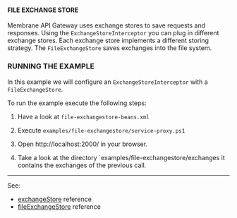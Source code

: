 #### FILE EXCHANGE STORE

Membrane API Gateway uses exchange stores to save requests and responses. Using the `ExchangeStoreInterceptor` you can plug in different exchange stores. Each exchange store implements a different storing strategy. The `FileExchangeStore` saves exchanges into the file system.

     
### RUNNING THE EXAMPLE

In this example we will configure an `ExchangeStoreInterceptor` with a `FileExchangeStore`. 

To run the example execute the following steps:

1. Have a look at `file-exchangestore-beans.xml`

2. Execute `examples/file-exchangestore/service-proxy.ps1`

3. Open http://localhost:2000/ in your browser.

4. Take a look at the directory `examples/file-exchangestore/exchanges it contains the exchanges of the previous call.

---
See: 
- [exchangeStore](https://membrane-soa.org/api-gateway-doc/current/configuration/reference/exchangeStore.htm) reference
- [fileExchangeStore](https://membrane-soa.org/api-gateway-doc/current/configuration/reference/fileExchangeStore.htm) reference